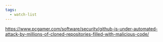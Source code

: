 ```yaml
---
tags:
  - watch-list
---
```

https://www.pcgamer.com/software/security/github-is-under-automated-attack-by-millions-of-cloned-repositories-filled-with-malicious-code/